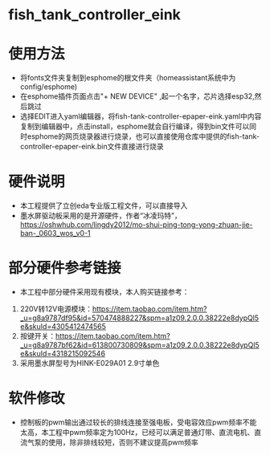 # fish_tank_controller_eink
# 使用方法
- 将fonts文件夹复制到esphome的根文件夹（homeassistant系统中为config/esphome)
- 在esphome插件页面点击"+ NEW DEVICE" ,起一个名字，芯片选择esp32,然后跳过
- 选择EDIT进入yaml编辑器，将fish-tank-controller-epaper-eink.yaml中内容复制到编辑器中，点击install，esphome就会自行编译，得到bin文件可以同时esphome的网页烧录器进行烧录，也可以直接使用仓库中提供的fish-tank-controller-epaper-eink.bin文件直接进行烧录
# 硬件说明
- 本工程提供了立创eda专业版工程文件，可以直接导入
- 墨水屏驱动板采用的是开源硬件，作者“冰凌玛特”，https://oshwhub.com/lingdy2012/mo-shui-ping-tong-yong-zhuan-jie-ban-_0603_wos_v0-1
# 部分硬件参考链接
- 本工程中部分硬件采用现有模块，本人购买链接参考：
1. 220V转12V电源模块：https://item.taobao.com/item.htm?_u=g8a9787df95&id=570474888227&spm=a1z09.2.0.0.38222e8dypQl5e&skuId=4305412474565
2. 按键开关：https://item.taobao.com/item.htm?_u=g8a9787bf62&id=613800730809&spm=a1z09.2.0.0.38222e8dypQl5e&skuId=4318215092546
3. 采用墨水屏型号为HINK-E029A01 2.9寸单色
# 软件修改
- 控制板的pwm输出通过较长的排线连接至强电板，受电容效应pwm频率不能太高，本工程中pwm频率定为100Hz，已经可以满足普通灯带、直流电机、直流气泵的使用，除非排线较短，否则不建议提高pwm频率


